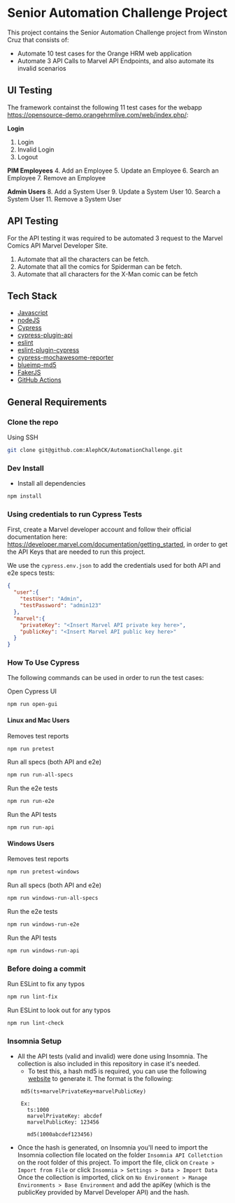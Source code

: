 # Senior Automation Challenge Project

This project contains the Senior Automation Challenge project from Winston Cruz that consists of:
- Automate 10 test cases for the Orange HRM web application
- Automate 3 API Calls to Marvel API Endpoints, and also automate its invalid scenarios

## UI Testing
The framework containst the following 11 test cases for the webapp https://opensource-demo.orangehrmlive.com/web/index.php/:

**Login**
1. Login
2. Invalid Login
3. Logout

**PIM Employees**
4. Add an Employee
5. Update an Employee
6. Search an Employee
7. Remove an Employee

**Admin Users**
8. Add a System User
9. Update a System User
10. Search a System User
11. Remove a System User

## API Testing

For the API testing it was required to be automated 3 request to the Marvel Comics API Marvel Developer Site.
1. Automate that all the characters can be fetch.
2. Automate that all the comics for Spiderman can be fetch.
3. Automate that all characters for the X-Man comic can be fetch

## Tech Stack
- [Javascript](https://developer.mozilla.org/en-US/docs/Learn/Getting_started_with_the_web/JavaScript_basics)
- [nodeJS](https://nodejs.org/en/about/)
- [Cypress](https://www.cypress.io)
- [cypress-plugin-api](https://www.npmjs.com/package/cypress-plugin-api)
- [eslint](https://www.npmjs.com/package/eslint)
- [eslint-plugin-cypress](https://www.npmjs.com/package/eslint-plugin-cypress)
- [cypress-mochawesome-reporter](https://www.npmjs.com/package/cypress-mochawesome-reporter)
- [blueimp-md5](https://www.npmjs.com/package/blueimp-md5)
- [FakerJS](http://marak.github.io/faker.js/)
- [GitHub Actions](https://github.com/features/actions)

## General Requirements

### Clone the repo

Using SSH
```bash
git clone git@github.com:AlephCK/AutomationChallenge.git
```

### Dev Install

* Install all dependencies

```bash
npm install
```

### Using credentials to run Cypress Tests

First, create a Marvel developer account and follow their official documentation here: https://developer.marvel.com/documentation/getting_started, in order to get the API Keys that are needed to run this project.

We use the `cypress.env.json` to add the credentials used for both API and e2e specs tests:

```json
{
  "user":{
    "testUser": "Admin",
    "testPassword": "admin123"
  },
  "marvel":{
    "privateKey": "<Insert Marvel API private key here>",
    "publicKey": "<Insert Marvel API public key here>"
  }
}
```

### How To Use Cypress

The following commands can be used in order to run the test cases:

Open Cypress UI
```bash
npm run open-gui
```

#### Linux and Mac Users

Removes test reports
```bash
npm run pretest
```

Run all specs (both API and e2e)
```bash
npm run run-all-specs
```

Run the e2e tests
```bash
npm run run-e2e
```

Run the API tests
```bash
npm run run-api
```

#### Windows Users

Removes test reports
```bash
npm run pretest-windows
```

Run all specs (both API and e2e)
```bash
npm run windows-run-all-specs
```

Run the e2e tests
```bash
npm run windows-run-e2e
```

Run the API tests
```bash
npm run windows-run-api
```

### Before doing a commit

Run ESLint to fix any typos
```bash
npm run lint-fix
```

Run ESLint to look out for any typos
```bash
npm run lint-check
```

### Insomnia Setup
- All the API tests (valid and invalid) were done using Insomnia. The collection is also included in this repository in case it's needed.
   - To test this, a hash md5 is required, you can use the following [website](https://www.md5.cz) to generate it. The format is the following:
   ```quote
    md5(ts+marvelPrivateKey+marvelPublicKey)

    Ex:
      ts:1000
      marvelPrivateKey: abcdef
      marvelPublicKey: 123456

      md5(1000abcdef123456)
   ```
- Once the hash is generated, on Insomnia you'll need to import the Insomnia collection file located on the folder `Insomnia API Colletction` on the root folder of this project. To import the file, click on `Create > Import from File` or click `Insomnia > Settings > Data > Import Data`
Once the collection is imported, click on `No Environment > Manage Environments > Base Environment` and add the apiKey (which is the publicKey provided by Marvel Developer API) and the hash.
